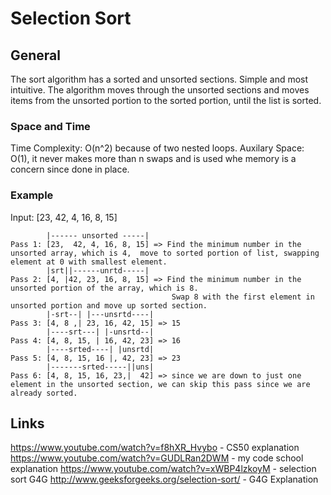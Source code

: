 # Selection Sort

## General

The sort algorithm has a sorted and unsorted sections. Simple and most intuitive.
The algorithm moves through the unsorted sections and moves items from the unsorted portion to the sorted portion, until the list is sorted.

### Space and Time
Time Complexity: O(n^2) because of two nested loops.
Auxilary Space:  O(1), it never makes more than n swaps and is used whe memory is a concern since done in place.

### Example
Input: [23, 42, 4, 16, 8, 15]

```
        |------ unsorted -----|
Pass 1: [23,  42, 4, 16, 8, 15] => Find the minimum number in the unsorted array, which is 4,  move to sorted portion of list, swapping element at 0 with smallest element.
        |srt||------unrtd-----|
Pass 2: [4, |42, 23, 16, 8, 15] => Find the minimum number in the unsorted portion of the array, which is 8.  
                                    Swap 8 with the first element in unsorted portion and move up sorted section.
        |-srt--| |---unsrtd----|
Pass 3: [4, 8 ,| 23, 16, 42, 15] => 15
        |----srt---| |-unsrtd--|
Pass 4: [4, 8, 15, | 16, 42, 23] => 16
        |----srted----| |unsrtd|
Pass 5: [4, 8, 15, 16 |, 42, 23] => 23
        |-------srted-----||uns|
Pass 6: [4, 8, 15, 16, 23,|  42] => since we are down to just one element in the unsorted section, we can skip this pass since we are already sorted.
```

## Links
https://www.youtube.com/watch?v=f8hXR_Hvybo - CS50 explanation
https://www.youtube.com/watch?v=GUDLRan2DWM - my code school explanation
https://www.youtube.com/watch?v=xWBP4lzkoyM - selection sort G4G
http://www.geeksforgeeks.org/selection-sort/ - G4G Explanation